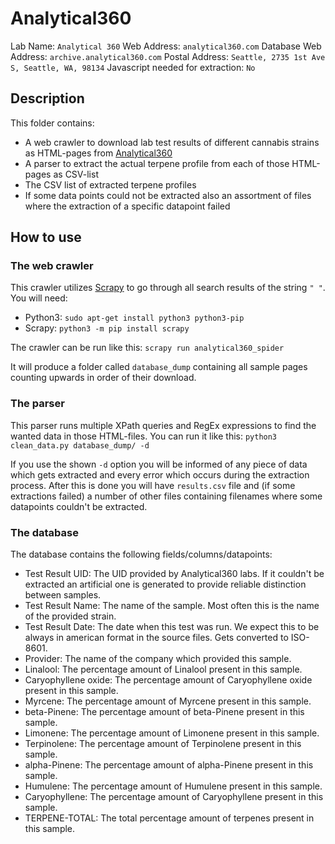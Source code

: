 # Analytical360
Lab Name: `Analytical 360`
Web Address: `analytical360.com`
Database Web Address: `archive.analytical360.com`
Postal Address: `Seattle, 2735 1st Ave S, Seattle, WA, 98134`
Javascript needed for extraction: `No`

## Description
This folder contains:
* A web crawler to download lab test results of different cannabis strains as HTML-pages from [Analytical360](http://archive.analytical360.com)
* A parser to extract the actual terpene profile from each of those HTML-pages as CSV-list
* The CSV list of extracted terpene profiles
* If some data points could not be extracted also an assortment of files where the extraction of a specific datapoint failed

## How to use
### The web crawler
This crawler utilizes [Scrapy](https://scrapy.org/) to go through all search results of the string `" "`. You will need:
* Python3: `sudo apt-get install python3 python3-pip`
* Scrapy:  `python3 -m pip install scrapy`

The crawler can be run like this:
`scrapy run analytical360_spider`

It will produce a folder called `database_dump` containing all sample pages counting upwards in order of their download.

### The parser
This parser runs multiple XPath queries and RegEx expressions to find the wanted data in those HTML-files. You can run it like this:
`python3 clean_data.py database_dump/ -d`

If you use the shown `-d` option you will be informed of any piece of data which gets extracted and every error which occurs during the extraction process.
After this is done you will have `results.csv` file and (if some extractions failed) a number of other files containing filenames where some datapoints couldn't be extracted.

### The database
The database contains the following fields/columns/datapoints:
* Test Result UID: The UID provided by Analytical360 labs. If it couldn't be extracted an artificial one is generated to provide reliable distinction between samples.
* Test Result Name: The name of the sample. Most often this is the name of the provided strain.
* Test Result Date: The date when this test was run. We expect this to be always in american format in the source files. Gets converted to ISO-8601.
* Provider: The name of the company which provided this sample.
* Linalool: The percentage amount of Linalool present in this sample.
* Caryophyllene oxide: The percentage amount of Caryophyllene oxide present in this sample.
* Myrcene: The percentage amount of Myrcene present in this sample.
* beta-Pinene: The percentage amount of beta-Pinene present in this sample.
* Limonene: The percentage amount of Limonene present in this sample.
* Terpinolene: The percentage amount of Terpinolene present in this sample.
* alpha-Pinene: The percentage amount of alpha-Pinene present in this sample.
* Humulene: The percentage amount of Humulene present in this sample.
* Caryophyllene: The percentage amount of Caryophyllene present in this sample.
* TERPENE-TOTAL: The total percentage amount of terpenes present in this sample.
